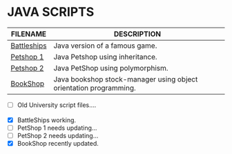 # JAVA SCRIPTS

| FILENAME       | DESCRIPTION |
|----------------|-------------|
| [Battleships](https://github.com/BroadbentT/Battleships) | Java version of a famous game.|
| [Petshop 1](https://github.com/BroadbentT/Petshop-1) | Java Petshop using inheritance. |
| [Petshop 2](https://github.com/BroadbentT/Petshop-2) |Java PetShop using polymorphism.|
| [BookShop](https://github.com/BroadbentT/Bookshop)| Java bookshop stock-manager using object orientation programming. |

- [ ] Old University script files.... </br></br>
- [x] BattleShips working.
- [ ] PetShop 1 needs updating...
- [ ] PetShop 2 needs updating...
- [x] BookShop recently updated.
